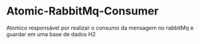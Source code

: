 # Atomic-RabbitMq-Consumer
Atomico responsável por realizar o consumo da mensagem no rabbitMq e guardar em uma base de dados H2
